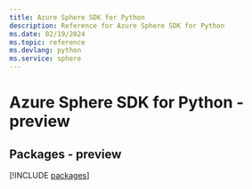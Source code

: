 ```yaml
---
title: Azure Sphere SDK for Python
description: Reference for Azure Sphere SDK for Python
ms.date: 02/19/2024
ms.topic: reference
ms.devlang: python
ms.service: sphere
---
```

# Azure Sphere SDK for Python - preview
## Packages - preview
[!INCLUDE [packages](sphere-index.md)]